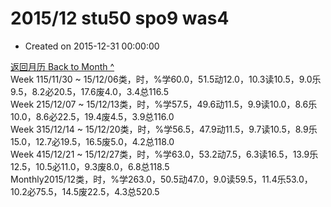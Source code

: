 # 2015/12 stu50 spo9 was4

* Created on 2015-12-31 00:00:00

[返回月历 Back to Month ^](index.md)   
Week 115/11/30 ~ 15/12/06类，时，%学60.0，51.5动12.0，10.3读10.5，9.0乐9.5，8.2必20.5，17.6废4.0，3.4总116.5  
Week 215/12/07 ~ 15/12/13类，时，%学57.5，49.6动11.5，9.9读10.0，8.6乐10.0，8.6必22.5，19.4废4.5，3.9总116.0  
Week 315/12/14 ~ 15/12/20类，时，%学56.5，47.9动11.5，9.7读10.5，8.9乐15.0，12.7必19.5，16.5废5.0，4.2总118.0  
Week 415/12/21 ~ 15/12/27类，时，%学63.0，53.2动7.5，6.3读16.5，13.9乐12.5，10.5必11.0，9.3废8.0，6.8总118.5  
Monthly2015/12类，时，%学263.0，50.5动47.0，9.0读59.5，11.4乐53.0，10.2必75.5，14.5废22.5，4.3总520.5

